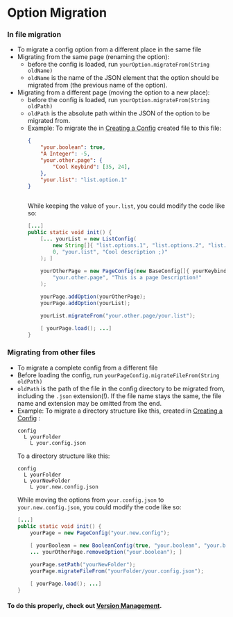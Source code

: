 ﻿# Option Migration

### In file migration
 - To migrate a config option from a different place in the same file
 - Migrating from the same page (renaming the option):
	 - before the config is loaded, run `yourOption.migrateFrom(String oldName)`
	 - `oldName` is the name of the JSON element that the option should be migrated from (the previous name of the option).
 - Migrating from a different page (moving the option to a new place):
	 - before the config is loaded, run `yourOption.migrateFrom(String oldPath)`
	 - `oldPath` is the absolute path within the JSON of the option to be migrated from.
	 - Example:
	 To migrate the in [Creating a Config](https://github.com/Tre5et/vanillaconfig/blob/1.18/docs/CONFIG.md) created file to this file:
		```json
		{
			"your.boolean": true,
			"A Integer": -5,
			"your.other.page": {
				"Cool Keybind": [35, 24],
			},
			"your.list": "list.option.1"
		}
				
		```
		While keeping the value of `your.list`, you could modify the code like so:
		```java
		[...]
		public static void init() {
			[... yourList = new ListConfig(
				new String[]{ "list.options.1", "list.options.2", "list.options.3"},
				0, "your.list", "Cool description ;)"
			); ]
			
			yourOtherPage = new PageConfig(new BaseConfig[]{ yourKeybind },
				"your.other.page", "This is a page Description!"
			);		

			yourPage.addOption(yourOtherPage);
			yourPage.addOption(yourList);

			yourList.migrateFrom("your.other.page/your.list");

			[ yourPage.load(); ...]
		}
		```

### Migrating from other files
 - To migrate a complete config from a different file
 - Before loading the config, run `yourPageConfig.migrateFileFrom(String oldPath)`
 - `oldPath` is the path of the file in the config directory to be migrated from, including the `.json` extension(!). If the file name stays the same, the file name and extension may be omitted from the end.
 - Example:
 To migrate a directory structure like this, created in  [Creating a Config](https://github.com/Tre5et/vanillaconfig/blob/1.18/docs/CONFIG.md) :
	```
	config
	  L yourFolder
	    L your.config.json
	```
	 To a directory structure like this:
	```
	config
	  L yourFolder
	  L yourNewFolder
	    L your.new.config.json
	```
	While moving the options from `your.config.json` to `your.new.config.json`, you could modify the code like so:
	```java
	[...]
	public static void init() {
		yourPage = new PageConfig("your.new.config");
		
		[ yourBoolean = new BooleanConfig(true, "your.boolean", "your.boolean.description"); ...
		... yourOtherPage.removeOption("your.boolean"); ]

		yourPage.setPath("yourNewFolder");
		yourPage.migrateFileFrom("yourFolder/your.config.json");

		[ yourPage.load(); ...]
	}
	```

#### To do this properly, check out [Version Management](https://github.com/Tre5et/vanillaconfig/blob/v1.0.1/docs/VERSION.md).


